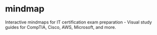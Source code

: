 # mindmap
Interactive mindmaps for IT certification exam preparation - Visual study guides for CompTIA, Cisco, AWS, Microsoft, and more.
